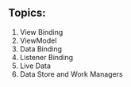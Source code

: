 ## Topics:
1. View Binding
2. ViewModel
3. Data Binding
4. Listener Binding
5. Live Data
6. Data Store and Work Managers